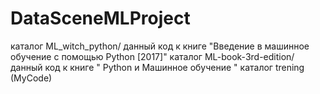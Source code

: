 # DataSceneMLProject

каталог ML_witch_python/ данный код к книге "Введение в машинное обучение с помощью Python [2017]"
каталог ML-book-3rd-edition/данный код к книге " Python и Машинное обучение "
каталог trening (MyCode)

